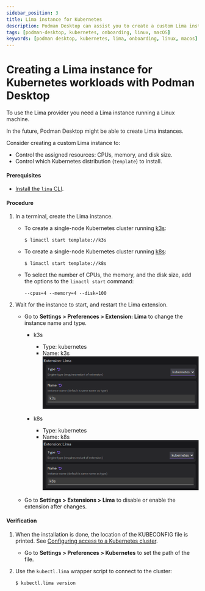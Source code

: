 ```yaml
---
sidebar_position: 3
title: Lima instance for Kubernetes
description: Podman Desktop can assist you to create a custom Lima instance on Linux and macOS.
tags: [podman-desktop, kubernetes, onboarding, linux, macOS]
keywords: [podman desktop, kubernetes, lima, onboarding, linux, macos]
---
```


# Creating a Lima instance for Kubernetes workloads with Podman Desktop

To use the Lima provider you need a Lima instance running a Linux machine.

In the future, Podman Desktop might be able to create Lima instances.

Consider creating a custom Lima instance to:

- Control the assigned resources: CPUs, memory, and disk size.
- Control which Kubernetes distribution (`template`) to install.

#### Prerequisites

- [Install the `lima` CLI](/docs/lima/installing).

#### Procedure

1. In a terminal, create the Lima instance.

   - To create a single-node Kubernetes cluster running [k3s](https://k3s.io/):

     ```shell-session
     $ limactl start template://k3s
     ```

   - To create a single-node Kubernetes cluster running [k8s](https://k8s.io/):

     ```shell-session
     $ limactl start template://k8s
     ```

   - To select the number of CPUs, the memory, and the disk size, add the options to the `limactl start` command:

     ```shell-session
     --cpus=4 --memory=4 --disk=100
     ```

2. Wait for the instance to start, and restart the Lima extension.

   - Go to **<Icon icon="fa-solid fa-cog" size="lg" /> Settings > Preferences > Extension: Lima** to change the instance name and type.

     - k3s

       - Type: kubernetes
       - Name: k3s
         ![Lima preferences k3s](img/lima-preferences-k3s.png)

     - k8s

       - Type: kubernetes
       - Name: k8s
         ![Lima preferences k8s](img/lima-preferences-k8s.png)

   - Go to **<Icon icon="fa-solid fa-cog" size="lg" /> Settings > Extensions > Lima** to disable or enable the extension after changes.

#### Verification

1. When the installation is done, the location of the KUBECONFIG file is printed. See [Configuring access to a Kubernetes cluster](/docs/kubernetes/existing-kubernetes).

   - Go to **<Icon icon="fa-solid fa-cog" size="lg" /> Settings > Preferences > Kubernetes** to set the path of the file.

1. Use the `kubectl.lima` wrapper script to connect to the cluster:

   ```shell-session
   $ kubectl.lima version
   ```
